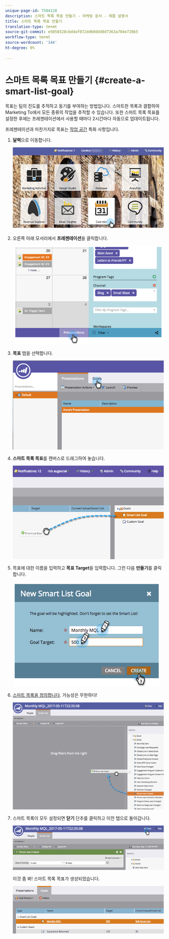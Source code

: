 ```yaml
---
unique-page-id: 7504128
description: 스마트 목록 목표 만들기 - 마케팅 문서 - 제품 설명서
title: 스마트 목록 목표 만들기
translation-type: tm+mt
source-git-commit: e5050328cbddaf072dd60ddd8d7363a704e720b5
workflow-type: tm+mt
source-wordcount: '144'
ht-degree: 0%

---
```



# 스마트 목록 목표 만들기 {#create-a-smart-list-goal}

목표는 팀의 진도를 추적하고 동기를 부여하는 방법입니다. 스마트한 목록과 결합하여 Marketing To에서 모든 종류의 작업을 추적할 수 있습니다. 또한 스마트 목록 목표를 설정한 후에는 프레젠테이션에서 사용할 때마다 2시간마다 자동으로 업데이트됩니다.

프레젠테이션과 마찬가지로 목표는 [작업 공간](/help/marketo/product-docs/administration/workspaces-and-person-partitions/understanding-workspaces-and-person-partitions.md) 특화 사항입니다.

1. **달력**&#x200B;으로 이동합니다.

   ![](assets/2017-05-10-15-30-47-1.png)

1. 오른쪽 아래 모서리에서 **프레젠테이션**&#x200B;을 클릭합니다.

   ![](assets/image2015-3-24-12-3a2-3a55.png)

1. **목표** 탭을 선택합니다.

   ![](assets/image2015-3-26-12-3a25-3a17.png)

1. **스마트 목록 목표**&#x200B;를 캔버스로 드래그하여 놓습니다.

   ![](assets/image2015-3-24-12-3a47-3a36.png)

1. 목표에 대한 이름을 입력하고 **목표 Target**&#x200B;을 입력합니다. 그런 다음 **만들기**&#x200B;를 클릭합니다.

   ![](assets/image2015-3-24-12-3a50-3a6.png)

1. [스마트 목록을 정의합니다](/help/marketo/product-docs/core-marketo-concepts/smart-lists-and-static-lists/creating-a-smart-list/find-and-add-filters-to-a-smart-list.md). 가능성은 무한하다!

   ![](assets/mql.png)

1. 스마트 목록이 모두 설정되면 **닫기** 단추를 클릭하고 이전 탭으로 돌아갑니다.

   ![](assets/mql2.png)

   이것 좀 봐! 스마트 목록 목표가 생성되었습니다.

   ![](assets/image2015-3-24-13-3a0-3a35.png)
